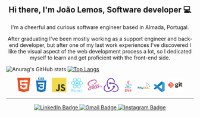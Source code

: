 <div align="center">
<h2>Hi there, I'm João Lemos, Software developer 💻 </h2>
</div>

<!--<div id="header" > 
  <img src="https://media.giphy.com/media/RbDKaczqWovIugyJmW/giphy.gif"/>
</div> -->

<!-- ### About me: -->

<div id="about-me">
  <p align="center">I'm a cheerful and curious software engineer based in Almada, Portugal.</p>

  <p align="center">After graduating I've been mostly working as a support engineer and back-end developer, but after one of my last work experiences I've discovered I like the visual aspect of the web development process a lot, so I dedicated myself to learn and get proficient with the front-end side.</p>
</div>

<!-- ### 🔥 My stats:-->

![Anurag's GitHub stats](https://github-readme-stats.vercel.app/api?username=joaodrlemos&show_icons=true&theme=radical&line_height=20em)
[![Top Langs](https://github-readme-stats.vercel.app/api/top-langs/?username=joaodrlemos&layout=compact&theme=radical&card_width=445px)](https://github.com/anuraghazra/github-readme-stats)

<!-- ### :hammer_and_wrench: Languages and Tools : -->

<div id="languages-tools" align="center">
  <img src="https://github.com/devicons/devicon/blob/master/icons/html5/html5-original.svg" title="HTML" alt="HTML" width="40" height="40"/>&nbsp;
  <img src="https://github.com/devicons/devicon/blob/master/icons/css3/css3-plain-wordmark.svg"  title="CSS" alt="CSS" width="40" height="40"/>&nbsp;
  <img src="https://github.com/devicons/devicon/blob/master/icons/javascript/javascript-original.svg" title="JavaScript" alt="JavaScript" width="40" height="40"/>&nbsp;
  <img src="https://github.com/devicons/devicon/blob/master/icons/react/react-original-wordmark.svg" title="React" alt="React" width="40" height="40"/>&nbsp;
  <img src="https://github.com/devicons/devicon/blob/master/icons/sass/sass-original.svg" title="Sass" **alt="Sass" width="40" height="40"/>
  <img src="https://github.com/devicons/devicon/blob/master/icons/redux/redux-original.svg" title="Redux" alt="Redux " width="40" height="40"/>&nbsp;
  <img src="https://github.com/devicons/devicon/blob/master/icons/java/java-original-wordmark.svg" title="Java" alt="Java" width="35" height="35"/>&nbsp;
  <img src="https://github.com/devicons/devicon/blob/master/icons/mysql/mysql-original-wordmark.svg" title="MySQL"  alt="MySQL" width="35" height="35"/>&nbsp;
  <img src="https://github.com/devicons/devicon/blob/master/icons/vscode/vscode-original.svg" title="vscode"  alt="vscode" width="30" height="30"/>&nbsp;
  <img src="https://github.com/devicons/devicon/blob/master/icons/git/git-original-wordmark.svg" title="Git" **alt="Git" width="40" height="40"/>&nbsp;
</div>

---

<div id="badges" align="center">
  <a href="https://www.linkedin.com/in/joaodrlemos/">
    <img src="https://img.shields.io/badge/LinkedIn-blue?style=for-the-badge&logo=linkedin&logoColor=white" alt="LinkedIn Badge"/>
  </a>
  <a href="mailto:joaodrlemos@gmail.com">
    <img src="https://img.shields.io/badge/Gmail-red?style=for-the-badge&logo=gmail&logoColor=white" alt="Gmail Badge"/>
  </a>
  <a href="https://www.instagram.com/joao_lemings/">
    <img src="https://img.shields.io/badge/Instagram-E4405F?style=for-the-badge&logo=instagram&logoColor=white" alt="Instagram Badge"/>
  </a>
</div>
